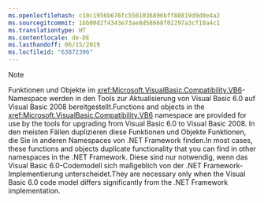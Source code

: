 ```yaml
---
ms.openlocfilehash: c10c1956b676fc5501036896bff80819d9d0e4a2
ms.sourcegitcommit: 1bb00d2f4343e73ae8d58668f02297a3cf10a4c1
ms.translationtype: HT
ms.contentlocale: de-DE
ms.lasthandoff: 06/15/2019
ms.locfileid: "63872396"
---
```

> [!NOTE]
>  <span data-ttu-id="400fc-101">Funktionen und Objekte im <xref:Microsoft.VisualBasic.Compatibility.VB6>-Namespace werden in den Tools zur Aktualisierung von Visual Basic 6.0 auf Visual Basic 2008 bereitgestellt.</span><span class="sxs-lookup"><span data-stu-id="400fc-101">Functions and objects in the <xref:Microsoft.VisualBasic.Compatibility.VB6> namespace are provided for use by the tools for upgrading from Visual Basic 6.0 to Visual Basic 2008.</span></span> <span data-ttu-id="400fc-102">In den meisten Fällen duplizieren diese Funktionen und Objekte Funktionen, die Sie in anderen Namespaces von .NET Framework finden.</span><span class="sxs-lookup"><span data-stu-id="400fc-102">In most cases, these functions and objects duplicate functionality that you can find in other namespaces in the .NET Framework.</span></span> <span data-ttu-id="400fc-103">Diese sind nur notwendig, wenn das Visual Basic 6.0-Codemodell sich maßgeblich von der .NET Framework-Implementierung unterscheidet.</span><span class="sxs-lookup"><span data-stu-id="400fc-103">They are necessary only when the Visual Basic 6.0 code model differs significantly from the .NET Framework implementation.</span></span>